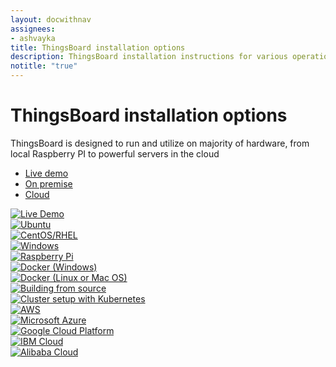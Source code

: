 ```yaml
---
layout: docwithnav
assignees:
- ashvayka
title: ThingsBoard installation options
description: ThingsBoard installation instructions for various operation systems and cloud platforms
notitle: "true"
---
```


<div class="installation-options">
    <div class="install-options-header">
       <div class="install-options-hero">
          <div class="container">
            <div class="install-options-hero-content">
                <h1>ThingsBoard installation options</h1>
                <div class="install-options-description">
                    <p>
                        ThingsBoard is designed to run and utilize on majority of hardware, from local Raspberry PI to powerful servers in the cloud
                    </p>
                </div>
            </div>
            <div class="deployment-container">
               <nav id="install-navigation" class="install-navigation">
                 <ul id="menu-install-navigation-1" class="menu">
                    <li id="menu-item-liveDemo" class="menu-item tb-live-demo">
                        <a href="javascript:void(0);" onClick="activateInstallSection('liveDemo')">Live demo</a>
                    </li>
                    <li id="menu-item-onPremise" class="menu-item tb-on-premise active">
                        <a href="javascript:void(0);" onClick="activateInstallSection('onPremise')">On premise</a>
                    </li>
                    <li id="menu-item-cloud" class="menu-item tb-cloud">
                        <a href="javascript:void(0);" onClick="activateInstallSection('cloud')">Cloud</a>
                    </li>
                 </ul>
               </nav>
                <div class="deployment-div">
                    <div class="container">
                        <div class="deployment-section deployment-live-demo" id="liveDemo">
                            <div class="deployment-cards">
                                <div class="deployment-cards-container">
                                    <div class="deployment-card-block">
                                        <a href="https://demo.thingsboard.io/signup">
                                            <span>
                                                <div class="deployment-logo">
                                                    <img width="" src="/images/sign-ce-img.svg" title="Live Demo" alt="Live Demo">
                                                 </div>
                                            </span>
                                        </a>
                                    </div>
                                </div>
                            </div>
                        </div>
                        <div class="deployment-section deployment-on-premise active" id="onPremise">
                           <div class="deployment-cards">
                                <div class="deployment-cards-container">
                                    <div class="deployment-card-block">
                                        <a href="/docs/user-guide/install/ubuntu/">
                                            <span>
                                                <div class="deployment-logo">
                                                    <img width="" src="/images/install/platform/ubuntu.svg" title="Ubuntu" alt="Ubuntu">
                                                 </div>
                                            </span>
                                        </a>
                                    </div>
                                    <div class="deployment-card-block">
                                        <a href="/docs/user-guide/install/rhel/">
                                            <span>
                                                <div class="deployment-logo">
                                                    <img width="" src="/images/install/platform/centos-redhat.svg" title="CentOS/RHEL" alt="CentOS/RHEL">
                                                 </div>
                                            </span>
                                        </a>
                                    </div>
                                    <div class="deployment-card-block">
                                        <a href="/docs/user-guide/install/windows/">
                                            <span>
                                                <div class="deployment-logo">
                                                    <img width="" src="/images/install/platform/windows.svg" title="Windows" alt="Windows">
                                                 </div>
                                            </span>
                                        </a>
                                    </div>
                                    <div class="deployment-card-block">
                                        <a href="/docs/user-guide/install/rpi/">
                                            <span>
                                                <div class="deployment-logo">
                                                    <img width="" src="/images/install/platform/rpi3.svg" title="Raspberry Pi" alt="Raspberry Pi">
                                                 </div>
                                            </span>
                                        </a>
                                    </div>
                                    <div class="deployment-card-block">
                                        <a href="/docs/user-guide/install/docker-windows/">
                                            <span>
                                                <div class="deployment-logo">
                                                    <img width="" src="/images/install/platform/docker-windows.svg" title="Docker (Windows)" alt="Docker (Windows)">
                                                 </div>
                                            </span>
                                        </a>
                                    </div>
                                    <div class="deployment-card-block">
                                        <a href="/docs/user-guide/install/docker/">
                                            <span>
                                                <div class="deployment-logo">
                                                    <img width="" src="/images/install/platform/docker-linux-macos.svg" title="Docker (Linux or Mac OS)" alt="Docker (Linux or Mac OS)">
                                                 </div>
                                            </span>
                                        </a>
                                    </div>
                                    <div class="deployment-card-block">
                                        <a href="/docs/user-guide/install/building-from-source/">
                                            <span>
                                                <div class="deployment-logo">
                                                    <img width="" src="/images/install/platform/sources.svg" title="Building from source" alt="Building from source">
                                                 </div>
                                            </span>
                                        </a>
                                    </div>
                                    <div class="deployment-card-block">
                                        <a href="/docs/user-guide/install/cluster-setup/">
                                            <span>
                                                <div class="deployment-logo">
                                                    <img width="" src="/images/install/platform/cluster-ce.svg" title="Cluster setup with Kubernetes" alt="Cluster setup with Kubernetes">
                                                 </div>
                                            </span>
                                        </a>
                                    </div>
                               </div>
                            </div>
                        </div>
                        <div class="deployment-section deployment-cloud" id="cloud">
                            <div class="deployment-cards">
                                <div class="deployment-cards-container">
                                    <div class="deployment-card-block">
                                        <a href="/docs/user-guide/install/aws/">
                                            <span>
                                                <div class="deployment-logo">
                                                    <img width="" src="/images/install/cloud/aws.svg" title="AWS" alt="AWS">
                                                 </div>
                                            </span>
                                        </a>
                                    </div>
                                    <div class="deployment-card-block">
                                        <a href="/docs/user-guide/install/azure/">
                                            <span>
                                                <div class="deployment-logo">
                                                    <img width="" src="/images/install/cloud/azure.svg" title="Microsoft Azure" alt="Microsoft Azure">
                                                 </div>
                                            </span>
                                        </a>
                                    </div>
                                    <div class="deployment-card-block">
                                        <a href="/docs/user-guide/install/gcp/">
                                            <span>
                                                <div class="deployment-logo">
                                                    <img width="" src="/images/install/cloud/gcp.svg" title="Google Cloud Platform" alt="Google Cloud Platform">
                                                 </div>
                                            </span>
                                        </a>
                                    </div>
                                    <div class="deployment-card-block">
                                        <a href="/docs/user-guide/install/ibm-cloud/">
                                            <span>
                                                <div class="deployment-logo coming-soon">
                                                    <img width="" src="/images/install/cloud/ibm-cloud.png" title="IBM Cloud" alt="IBM Cloud">
                                                 </div>
                                            </span>
                                        </a>
                                    </div>
                                    <div class="deployment-card-block">
                                        <a href="/docs/user-guide/install/alibaba-cloud/">
                                            <span>
                                                <div class="deployment-logo coming-soon">
                                                    <img width="" src="/images/install/cloud/alibaba-cloud.jpg" title="Alibaba Cloud" alt="Alibaba Cloud">
                                                 </div>
                                            </span>
                                        </a>
                                    </div>
                               </div>
                            </div>
                        </div>
                    </div>
                </div>
            </div>
          </div>
       </div>
    </div>
</div>


<script type="text/javascript">

    jqueryDefer(function () {
        window.addEventListener('popstate', onPopStateCeInstallOptions);
        onPopStateCeInstallOptions();
    });

    function activateInstallSection(id) {
        var param = 'ceInstallType';
        var params = Qs.parse(window.location.search, { ignoreQueryPrefix: true });
        params[param] = id;
        var newurl = window.location.protocol + "//" + window.location.host + window.location.pathname + '?' + Qs.stringify(params);
        if (window.location.hash) {
            newurl += window.location.hash;
        }
        window.history.pushState({ path: newurl }, '', newurl);
        selectTargetCeInstallOption(id);
    }
    
    function onPopStateCeInstallOptions() {
            var params = Qs.parse(window.location.search, { ignoreQueryPrefix: true });
            var targetId = params['ceInstallType'];
            if (!targetId) {
                targetId = 'onPremise';
            }
            selectTargetCeInstallOption(targetId);
    }
        
    function selectTargetCeInstallOption(targetId) {
         $("li.menu-item").removeClass("active");
         $("li.menu-item#menu-item-"+targetId).addClass("active");
         $('.deployment-div .deployment-section').removeClass("active");
         $('.deployment-div .deployment-section#'+targetId).addClass("active");
    }

</script>
